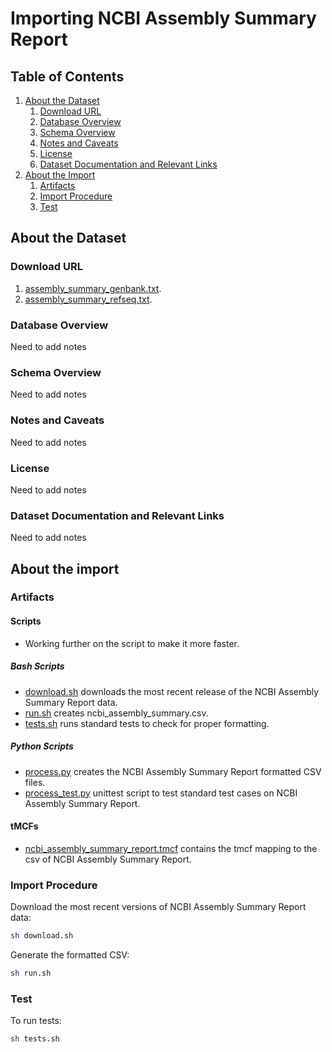 # Importing NCBI Assembly Summary Report

## Table of Contents

1. [About the Dataset](#about-the-dataset)
    1. [Download URL](#download-url)
    2. [Database Overview](#database-overview)
    3. [Schema Overview](#schema-overview)
    4. [Notes and Caveats](#notes-and-caveats)
    5. [License](#license)
    6. [Dataset Documentation and Relevant Links](#dataset-documentation-and-relevant-links)
2. [About the Import](#about-the-import)
    1. [Artifacts](#artifacts)
    2. [Import Procedure](#import-procedure)
    3. [Test](#test)


## About the Dataset

### Download URL

1. [assembly_summary_genbank.txt](https://ftp.ncbi.nlm.nih.gov/genomes/ASSEMBLY_REPORTS/assembly_summary_genbank.txt).
2. [assembly_summary_refseq.txt](https://ftp.ncbi.nlm.nih.gov/genomes/ASSEMBLY_REPORTS/assembly_summary_refseq.txt).

### Database Overview

Need to add notes

### Schema Overview

Need to add notes

### Notes and Caveats

Need to add notes

### License

Need to add notes

### Dataset Documentation and Relevant Links

Need to add notes

## About the import

### Artifacts

#### Scripts

- Working further on the script to make it more faster.

##### Bash Scripts

- [download.sh](scripts/download.sh) downloads the most recent release of the NCBI Assembly Summary Report data.
- [run.sh](scripts/run.sh) creates ncbi_assembly_summary.csv.
- [tests.sh](scripts/tests.sh) runs standard tests to check for proper formatting.

##### Python Scripts

- [process.py](scripts/process.py) creates the NCBI Assembly Summary Report formatted CSV files.
- [process_test.py](scripts/process_test.py) unittest script to test standard test cases on NCBI Assembly Summary Report.

#### tMCFs

- [ncbi_assembly_summary_report.tmcf](tMCF/ncbi_assembly_summary_report.tmcf) contains the tmcf mapping to the csv of NCBI Assembly Summary Report.



### Import Procedure

Download the most recent versions of NCBI Assembly Summary Report data:

```bash
sh download.sh
```

Generate the formatted CSV:

```bash
sh run.sh
```


### Test 

To run tests:

```bash
sh tests.sh
```